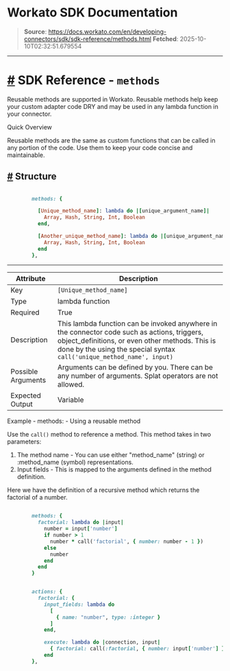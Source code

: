 # Workato SDK Documentation

> **Source**: https://docs.workato.com/en/developing-connectors/sdk/sdk-reference/methods.html
> **Fetched**: 2025-10-10T02:32:51.679554

---

# [#](<#sdk-reference-methods>) SDK Reference - `methods`

Reusable methods are supported in Workato. Reusable methods help keep your custom adapter code DRY and may be used in any lambda function in your connector.

Quick Overview

Reusable methods are the same as custom functions that can be called in any portion of the code. Use them to keep your code concise and maintainable.

## [#](<#structure>) Structure
```ruby
 
        methods: {

          [Unique_method_name]: lambda do |[unique_argument_name]|
            Array, Hash, String, Int, Boolean
          end,

          [Another_unique_method_name]: lambda do |[unique_argument_name], [another_unique_argument_name]|
            Array, Hash, String, Int, Boolean
          end
        },


```

* * *

Attribute | Description  
---|---  
Key | `[Unique_method_name]`  
Type | lambda function  
Required | True  
Description | This lambda function can be invoked anywhere in the connector code such as actions, triggers, object_definitions, or even other methods. This is done by the using the special syntax `call('unique_method_name', input)`  
Possible Arguments | Arguments can be defined by you. There can be any number of arguments. Splat operators are not allowed.  
Expected Output | Variable  
Example - methods: - Using a reusable method

Use the `call()` method to reference a method. This method takes in two parameters:

  1. The method name - You can use either "method_name" (string) or :method_name (symbol) representations.
  2. Input fields - This is mapped to the arguments defined in the method definition.

Here we have the definition of a recursive method which returns the factorial of a number.
```ruby
 
        methods: {
          factorial: lambda do |input|
            number = input['number']
            if number > 1
              number * call('factorial', { number: number - 1 })
            else
              number
            end
          end
        }


```
```ruby

        actions: {
          factorial: {
            input_fields: lambda do
              [
                { name: "number", type: :integer }
              ]
            end,

            execute: lambda do |connection, input|
              { factorial: call(:factorial, { number: input['number'] }) }
            end
        },


```
